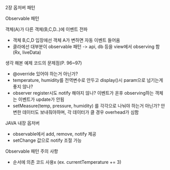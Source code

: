
2장 옵저버 패턴

Observable 패턴

객체(A)가 다른 객체(B,C,D..)에 이벤트 전파
- 객체 B,C,D 입장에선 객체 A가 변하면 자동 이벤트 들어옴
- 클라에선 대부분이 observable 패턴 -> api, db 등을 view에서 observing 함(Rx, liveData)

생각 해본 예제 코드의 문제점(P. 96~97)
- @override 있어야 하는거 아닌가?
- temperature, humidity를 전역변수로 안두고 display()시 param으로 넘기는게 좋지 않나?
- observer register시도 notify 해야지 않나?
  이벤트가 온후 observing하는 객체는 이벤트가 update가 안됨
-  setMeasure(temp, pressure, humidity) 를 각각으로 나눠야 하는거 아닌가?
   안 변한 데이터도 보내줘야하며, 각 데이터가 클 경우 overhead가 심함

JAVA 내장 옵저버
- observable에서 add, remove, notify 제공
- setChange 값으로 notify 조절 가능

Observable 패턴 주의 사항
- 순서에 의존 코드 사용x (ex. currentTemperature += 3)

